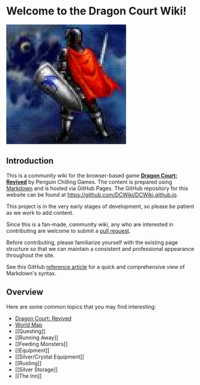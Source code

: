 # Welcome to the Dragon Court Wiki!

![Adventurer](https://github.com/DCWiki/DCWiki.github.io/blob/main/media/adventurer.png?raw=true)

## Introduction

This is a community wiki for the browser-based game **[Dragon Court: Revived](https://dragoncourt.penguinchilling.com/)** by Penguin Chilling Games. The content is prepared using [Markdown](https://en.wikipedia.org/wiki/Markdown) and is hosted via GitHub Pages. The GitHub repository for this website can be found at https://github.com/DCWiki/DCWiki.github.io.

This project is in the very early stages of development, so please be patient as we work to add content.

Since this is a fan-made, community wiki, any who are interested in contributing are welcome to submit a [pull request](https://docs.github.com/articles/about-pull-requests).

Before contributing, please familiarize yourself with the existing page structure so that we can maintain a consistent and professional appearance throughout the site.

See this GitHub [reference article](https://docs.github.com/articles/basic-writing-and-formatting-syntax) for a quick and comprehensive view of Markdown's syntax.



## Overview
Here are some common topics that you may find interesting:
* [Dragon Court: Revived](pages/Dragon-Court-Revived.md)
* [World Map](pages/Locations.md#world-map)
* [[Questing]]
* [[Running Away]]
* [[Feeding Monsters]]
* [[Equipment]]
* [[Silver/Crystal Equipment]]
* [[Rusting]]
* [[Silver Storage]]
* [[The Inn]]
